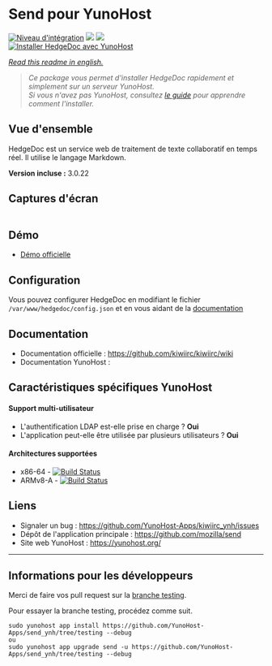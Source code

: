 # Send pour YunoHost

[![Niveau d'intégration](https://dash.yunohost.org/integration/send.svg)](https://dash.yunohost.org/appci/app/send) ![](https://ci-apps.yunohost.org/ci/badges/send.status.svg) ![](https://ci-apps.yunohost.org/ci/badges/send.maintain.svg)  
[![Installer HedgeDoc avec YunoHost](https://install-app.yunohost.org/install-with-yunohost.png)](https://install-app.yunohost.org/?app=send)

*[Read this readme in english.](./README.md)* 

> *Ce package vous permet d'installer HedgeDoc rapidement et simplement sur un serveur YunoHost.  
Si vous n'avez pas YunoHost, consultez [le guide](https://yunohost.org/#/install) pour apprendre comment l'installer.*

## Vue d'ensemble
HedgeDoc est un service web de traitement de texte collaboratif en temps réel. Il utilise le langage Markdown.

**Version incluse :** 3.0.22

## Captures d'écran

![]()

## Démo

* [Démo officielle]()

## Configuration

Vous pouvez configurer HedgeDoc en modifiant le fichier `/var/www/hedgedoc/config.json` et en vous aidant de la [documentation](https://github.com/hedgedoc/server/blob/master/docs/configuration.md)

## Documentation

 * Documentation officielle : https://github.com/kiwiirc/kiwiirc/wiki
 * Documentation YunoHost : 

## Caractéristiques spécifiques YunoHost

#### Support multi-utilisateur

* L'authentification LDAP est-elle prise en charge ? **Oui**
* L'application peut-elle être utilisée par plusieurs utilisateurs ? **Oui**

#### Architectures supportées

* x86-64 - [![Build Status](https://ci-apps.yunohost.org/ci/logs/send%20%28Apps%29.svg)](https://ci-apps.yunohost.org/ci/apps/send/)
* ARMv8-A - [![Build Status](https://ci-apps-arm.yunohost.org/ci/logs/send%20%28Apps%29.svg)](https://ci-apps-arm.yunohost.org/ci/apps/send/)

## Liens

 * Signaler un bug : https://github.com/YunoHost-Apps/kiwiirc_ynh/issues
 * Dépôt de l'application principale : https://github.com/mozilla/send
 * Site web YunoHost : https://yunohost.org/

---

## Informations pour les développeurs

Merci de faire vos pull request sur la [branche testing](https://github.com/YunoHost-Apps/send_ynh/tree/testing).

Pour essayer la branche testing, procédez comme suit.
```
sudo yunohost app install https://github.com/YunoHost-Apps/send_ynh/tree/testing --debug
ou
sudo yunohost app upgrade send -u https://github.com/YunoHost-Apps/send_ynh/tree/testing --debug
```
